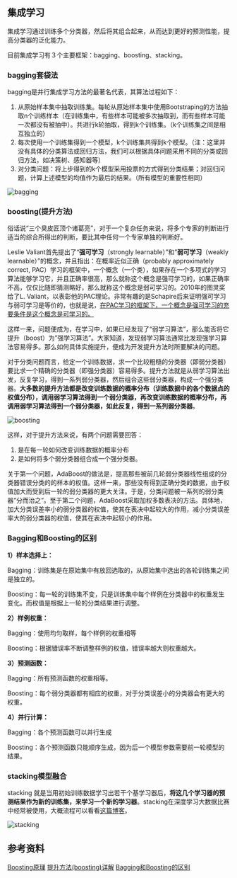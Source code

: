 ## 集成学习

集成学习通过训练多个分类器，然后将其组合起来，从而达到更好的预测性能，提高分类器的泛化能力。

目前集成学习有３个主要框架：bagging、boosting、stacking。

### bagging套袋法

bagging是并行集成学习方法的最著名代表，其算法过程如下：

1. 从原始样本集中抽取训练集。每轮从原始样本集中使用Bootstraping的方法抽取n个训练样本（在训练集中，有些样本可能被多次抽取到，而有些样本可能一次都没有被抽中）。共进行k轮抽取，得到k个训练集。（k个训练集之间是相互独立的）
2. 每次使用一个训练集得到一个模型，k个训练集共得到k个模型。（注：这里并没有具体的分类算法或回归方法，我们可以根据具体问题采用不同的分类或回归方法，如决策树、感知器等）
3. 对分类问题：将上步得到的k个模型采用投票的方式得到分类结果；对回归问题，计算上述模型的均值作为最后的结果。（所有模型的重要性相同）

![bagging](https://i.loli.net/2020/05/25/6HXMElOCfYVqFha.png)

### boosting(提升方法)

俗话说“三个臭皮匠顶个诸葛亮”，对于一个复杂任务来说，将多个专家的判断进行适当的综合所得出的判断，要比其中任何一个专家单独的判断好。

 Leslie Valiant首先提出了“**强可学习**（strongly learnable）”和”**弱可学习**（weakly learnable）”的概念，并且指出：在概率近似正确（probably  approximately correct,  PAC）学习的框架中，一个概念（一个类），如果存在一个多项式的学习算法能够学习它，并且正确率很高，那么就称这个概念是强可学习的，如果正确率不高，仅仅比随即猜测略好，那么就称这个概念是弱可学习的。2010年的图灵奖给了L. Valiant，以表彰他的PAC理论。非常有趣的是Schapire后来证明强可学习与弱可学习是等价的，也就是说，<u>在PAC学习的框架下，一个概念是强可学习的充要条件是这个概念是可学习的。</u>

这样一来，问题便成为，在学习中，如果已经发现了“弱学习算法”，那么能否将它提升（boost）为”强学习算法”。大家知道，发现弱学习算法通常比发现强学习算法容易得多。那么如何具体实施提升，便成为开发提升方法时所要解决的问题。

对于分类问题而言，给定一个训练数据，求一个比较粗糙的分类器（即弱分类器）要比求一个精确的分类器（即强分类器）容易得多。提升方法就是从弱学习算法出发，反复学习，得到一系列弱分类器，然后组合这些弱分类器，构成一个强分类器。**大多数的提升方法都是改变训练数据的概率分布（训练数据中的各个数据点的权值分布），调用弱学习算法得到一个弱分类器，再改变训练数据的概率分布，再调用弱学习算法得到一个弱分类器，如此反复，得到一系列弱分类器**。

![boosting](https://i.loli.net/2020/05/25/7DzdFVx8GasNHRo.png)

这样，对于提升方法来说，有两个问题需要回答：

1. 是在每一轮如何改变训练数据的概率分布
2. 是如何将多个弱分类器组合成一个强分类器。

  关于第一个问题，AdaBoost的做法是，提高那些被前几轮弱分类器线性组成的分类器错误分类的的样本的权值。这样一来，那些没有得到正确分类的数据，由于权值加大而受到后一轮的弱分类器的更大关注。于是，分类问题被一系列的弱分类器”分而治之”。至于第二个问题，AdaBoost采取加权多数表决的方法。具体地，加大分类误差率小的弱分类器的权值，使其在表决中起较大的作用，减小分类误差率大的弱分类器的权值，使其在表决中起较小的作用。

### Bagging和Boosting的区别

**1）样本选择上：**

Bagging：训练集是在原始集中有放回选取的，从原始集中选出的各轮训练集之间是独立的。

Boosting：每一轮的训练集不变，只是训练集中每个样例在分类器中的权重发生变化。而权值是根据上一轮的分类结果进行调整。

**2）样例权重：**

Bagging：使用均匀取样，每个样例的权重相等

Boosting：根据错误率不断调整样例的权值，错误率越大则权重越大。

**3）预测函数：**

Bagging：所有预测函数的权重相等。

Boosting：每个弱分类器都有相应的权重，对于分类误差小的分类器会有更大的权重。

**4）并行计算：**

Bagging：各个预测函数可以并行生成

Boosting：各个预测函数只能顺序生成，因为后一个模型参数需要前一轮模型的结果。

### stacking模型融合

stacking 就是当用初始训练数据学习出若干个基学习器后，**将这几个学习器的预测结果作为新的训练集，来学习一个新的学习器**。stacking在深度学习大数据比赛中经常被使用，大概流程可以看看[这篇博客](https://www.jianshu.com/p/59313f43916f)。

![stacking](https://i.loli.net/2020/05/25/DQZo5tOAhq2uKBl.png)



## 参考资料

[Boosting原理](https://www.jianshu.com/p/11083abc5738)
[提升方法(boosting)详解](https://www.cnblogs.com/linyuanzhou/p/5019166.html)
[Bagging和Boosting的区别](https://www.cnblogs.com/earendil/p/8872001.html)

